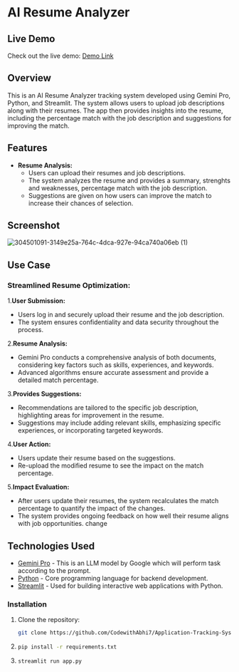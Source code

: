 # AI Resume Analyzer

## Live Demo

Check out the live demo: [Demo Link](https://application-tracking-system-prasad.streamlit.app/)


## Overview

This is an AI Resume Analyzer tracking system developed using Gemini Pro, Python, and Streamlit. The system allows users to upload job descriptions along with their resumes. The app then provides insights into the resume, including the percentage match with the job description and suggestions for improving the match.

## Features

- **Resume Analysis:**
  - Users can upload their resumes and job descriptions.
  - The system analyzes the resume and provides a summary, strenghts and weaknesses, percentage match with the job description.
  - Suggestions are given on how users can improve the match to increase their chances of selection.

## Screenshot
![304501091-3149e25a-764c-4dca-927e-94ca740a06eb (1)](https://github.com/CodewithAbhi7/Application-Tracking-System-ATS-/assets/112254825/c6186309-9a64-4eaa-81ee-0147484d2cf8)



## Use Case


### Streamlined Resume Optimization:

1.**User Submission:**
  - Users log in and securely upload their resume and the job description.
  - The system ensures confidentiality and data security throughout the process.

2.**Resume Analysis:**
  - Gemini Pro conducts a comprehensive analysis of both documents, considering key factors such as skills, experiences, and keywords.
  - Advanced algorithms ensure accurate assessment and provide a detailed match percentage.

3.**Provides Suggestions:**
  - Recommendations are tailored to the specific job description, highlighting areas for improvement in the resume.
  - Suggestions may include adding relevant skills, emphasizing specific experiences, or incorporating targeted keywords.

4.**User Action:**
  - Users update their resume based on the suggestions.
  - Re-upload the modified resume to see the impact on the match percentage.

5.**Impact Evaluation:**
  - After users update their resumes, the system recalculates the match percentage to quantify the impact of the changes.
  - The system provides ongoing feedback on how well their resume aligns with job opportunities.  change


## Technologies Used

- [Gemini Pro](https://gemini.com/) - This is an LLM model by Google which will perform task according to the prompt.
- [Python](https://www.python.org/) - Core programming language for backend development.
- [Streamlit](https://streamlit.io/) - Used for building interactive web applications with Python.

### Installation

1. Clone the repository:

   ```bash
   git clone https://github.com/CodewithAbhi7/Application-Tracking-System-ATS-.git
2. ```bash
   pip install -r requirements.txt
3. ```bash
   streamlit run app.py

